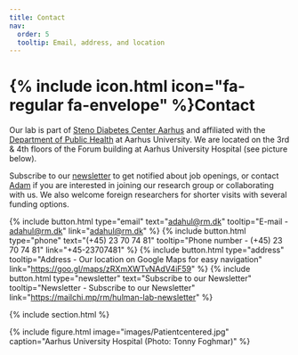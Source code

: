 ```yaml
---
title: Contact
nav:
  order: 5
  tooltip: Email, address, and location
---
```


# {% include icon.html icon="fa-regular fa-envelope" %}Contact

Our lab is part of [Steno Diabetes Center Aarhus](https://www.stenoaarhus.dk/) and affiliated with the [Department of Public Health](https://ph.au.dk/) at Aarhus University. We are located on the 3rd & 4th floors of the Forum building at Aarhus University Hospital (see picture below).

Subscribe to our [newsletter](https://mailchi.mp/rm/hulman-lab-newsletter) to get notified about job openings, or contact [Adam](mailto:adahul@rm.dk) if you are interested in joining our research group or collaborating with us. We also welcome foreign researchers for shorter visits with several funding options.

{%
  include button.html
  type="email"
  text="adahul@rm.dk"
  tooltip="E-mail - adahul@rm.dk"
  link="adahul@rm.dk"
%}
{%
  include button.html
  type="phone"
  text="(+45) 23 70 74 81"
  tooltip="Phone number - (+45) 23 70 74 81"
  link="+45-23707481"
%}
{%
  include button.html
  type="address"
  tooltip="Address - Our location on Google Maps for easy navigation"
  link="https://goo.gl/maps/zRXmXWTvNAdV4iF59"
%}
{%
  include button.html
  type="newsletter"
  text="Subscribe to our Newsletter"
  tooltip="Newsletter - Subscribe to our Newsletter"
  link="https://mailchi.mp/rm/hulman-lab-newsletter"
%}

{% include section.html %}

{%
  include figure.html
  image="images/Patientcentered.jpg"
  caption="Aarhus University Hospital (Photo: Tonny Foghmar)"
%}
